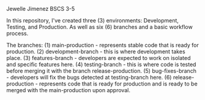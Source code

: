 Jewelle Jimenez
BSCS 3-5

In this repository, I've created three (3) environments: Development, Testing, and Production. As well as six (6) branches and a basic workflow process.

The branches:
  (1) main-production - represents stable code that is ready for production.
  (2) development-branch - this is where development takes place.
  (3) features-branch - developers are expected to work on isolated and specific features here.
  (4) testing-branch - this is where code is tested before merging it with the branch release-production.
  (5) bug-fixes-branch - developers will fix the bugs detected at testing-branch here.
  (6) release-production - represents code that is ready for production and is ready to be merged with the main-production upon approval.
